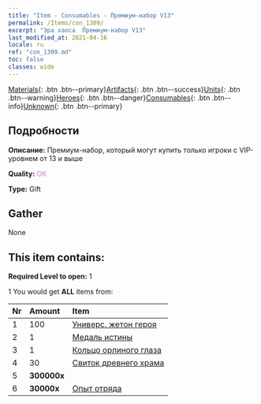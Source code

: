 ```yaml
---
title: "Item - Consumables - Премиум-набор V13"
permalink: /Items/con_1309/
excerpt: "Эра хаоса  Премиум-набор V13"
last_modified_at: 2021-04-16
locale: ru
ref: "con_1309.md"
toc: false
classes: wide
---
```

 [Materials](/ru/Items/){: .btn .btn--primary}[Artifacts](/ru/Items/Artifacts/){: .btn .btn--success}[Units](/ru/Items/Units/){: .btn .btn--warning}[Heroes](/ru/Items/Heroes/){: .btn .btn--danger}[Consumables](/ru/Items/Consumables/){: .btn .btn--info}[Unknown](/ru/Items/Unknown/){: .btn .btn--primary}

## Подробности
 **Описание:** Премиум-набор, который могут купить только игроки с VIP-уровнем от 13 и выше

 **Quality:** <span style="color: #DA70D6">OK</span>

 **Type:** Gift

## Gather

  None

## This item contains:

 **Required Level to open:** 1

 1 You would get **ALL** items  from:

  | Nr | Amount |     Item    |
  |:---|:-------|:------------|
  | 1 | 100 | [Универс. жетон героя](/ru/Items/her_358/) |  | 
  | 2 | 1 | [Медаль истины](/ru/Items/art_134/) |  | 
  | 3 | 1 | [Кольцо орлиного глаза](/ru/Items/art_135/) |  | 
  | 4 | 30 | [Свиток древнего храма](/ru/Items/con_697/) |  | 
  | 5 |  **300000x** | <i class="fas fa-coins"/> |  | 
  | 6 |  **30000x** | [Опыт отряда](/ru/Items/con_902/) |  | 
